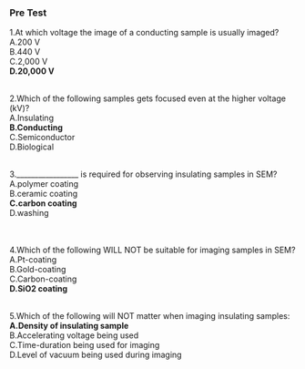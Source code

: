 ### Pre Test

1.At which voltage the image of a conducting sample is usually imaged? <br>
A.200 V<br>
B.440 V<br>
C.2,000 V<br>
<b>D.20,000 V</b><br><br>

2.Which of the following samples gets focused even at the higher voltage (kV)?<br>
A.Insulating<br>
<b>B.Conducting</b><br>
C.Semiconductor<br>
D.Biological<br><br>

3._________________ is required for observing insulating samples in SEM?<br>
A.polymer coating<br>
B.ceramic coating<br>
<b>C.carbon coating</b><br>
D.washing    
<br><br>

4.Which of the following WILL NOT be suitable for imaging samples in SEM?<br>
A.Pt-coating<br>
B.Gold-coating<br>
C.Carbon-coating<br>
<b>D.SiO2 coating</b><br><br>

5.Which of the following will NOT matter when imaging insulating samples:<br>
<b>A.Density of insulating sample</b><br>
B.Accelerating voltage being used<br>
C.Time-duration being used for imaging<br>
D.Level of vacuum being used during imaging<br><br>
